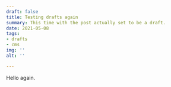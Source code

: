 ```yaml
---
draft: false
title: Testing drafts again
summary: This time with the post actually set to be a draft.
date: 2021-05-08
tags:
- drafts
- cms
img: ''
alt: ''

---
```

Hello again.